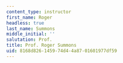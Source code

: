 ```yaml
---
content_type: instructor
first_name: Roger
headless: true
last_name: Summons
middle_initial: ''
salutation: Prof.
title: Prof. Roger Summons
uid: 8168d826-1459-74d4-4a87-01601977df59
---
```

